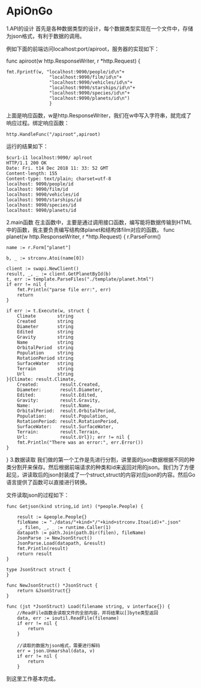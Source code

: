 # ApiOnGo
1.API的设计
首先是各种数据类型的设计，每个数据类型实现在一个文件中，存储为json格式，有利于数据的调用。

例如下面的前端访问localhost:port/apiroot，服务器的实现如下：

func apiroot(w http.ResponseWriter, r *http.Request) {
 
    fmt.Fprintf(w, "localhost:9090/people/id\n"+
    				"localhost:9090/film/id\n"+
    				"localhost:9090/vehicles/id\n"+
    				"localhost:9090/starships/id\n"+
    				"localhost:9090/species/id\n"+
    				"localhost:9090/planets/id\n")
    				}
上面是响应函数，w是http.ResponseWriter，我们在w中写入字符串，就完成了响应过程。绑定响应函数：

    http.HandleFunc("/apiroot",apiroot)

运行的结果如下：


    $cur1-i1 localhost:9090/ aplroot
    HTTP/1.1 200 OK
    Date: Fri. t14 Dec 2018 11: 33: 52 GMT
    Content-length: 155
    Content-type: text/plain; charset=utf-8
    localhost: 9090/people/id
    localhost: 9090/film/id
    localhost: 9090/vehicles/id 
    localhost: 9090/starships/id
    localhost: 9090/species/id
    localhost: 9090/planets/id

2.main函数
在主函数中，主要是通过调用接口函数，编写能将数据传输到HTML中的函数，我主要负责编写结构体planet和结构体film对应的函数。
func planet(w http.ResponseWriter, r *http.Request) {
	r.ParseForm()

	name := r.Form["planet"]

	b, _ := strconv.Atoi(name[0])

	client := swapi.NewClient()
	result, _, _ := client.GetPlanetById(b)
	t, err := template.ParseFiles("./template/planet.html")
	if err != nil {
		fmt.Println("parse file err:", err)
		return
	}

	if err := t.Execute(w, struct {
		Climate        string
		Created        string
		Diameter       string
		Edited         string
		Gravity        string
		Name           string
		OrbitalPeriod  string
		Population     string
		RotationPeriod string
		SurfaceWater   string
		Terrain        string
		Url            string
	}{Climate: result.Climate,
		Created:        result.Created,
		Diameter:       result.Diameter,
		Edited:         result.Edited,
		Gravity:        result.Gravity,
		Name:           result.Name,
		OrbitalPeriod:  result.OrbitalPeriod,
		Population:     result.Population,
		RotationPeriod: result.RotationPeriod,
		SurfaceWater:   result.SurfaceWater,
		Terrain:        result.Terrain,
		Url:            result.Url}); err != nil {
		fmt.Println("There was an error:", err.Error())
	}
}
3.数据读取
我们做的第一个工作是先进行分割，讲里面的json数据根据不同的种类分割开来保存。然后根据前端请求的种类和id来返回对用的json。我们为了方便起见，讲读取后的json封装成了一个struct,struct的内容对应json的内容。然后Go语言提供了函数可以直接进行转换。

文件读取json的过程如下：

    func Getjson(kind string,id int) (*people.People) {
     
    	result := &people.People{}
    	fileName := "./datas/"+kind+"/"+kind+strconv.Itoa(id)+".json"
    	_, filen, _, _ := runtime.Caller(1)
    	datapath := path.Join(path.Dir(filen), fileName)
    	JsonParse := NewJsonStruct()
    	JsonParse.Load(datapath, &result)
    	fmt.Println(result)
    	return result
    }
     
    type JsonStruct struct {
    }
     
    func NewJsonStruct() *JsonStruct {
        return &JsonStruct{}
    }
     
    func (jst *JsonStruct) Load(filename string, v interface{}) {
        //ReadFile函数会读取文件的全部内容，并将结果以[]byte类型返回
        data, err := ioutil.ReadFile(filename)
        if err != nil {
            return
        }
     
        //读取的数据为json格式，需要进行解码
        err = json.Unmarshal(data, v)
        if err != nil {
            return
        }

到这里工作基本完成。
